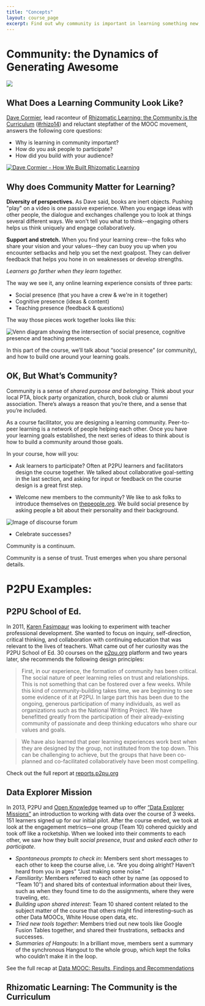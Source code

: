 ```yaml
---
title: "Concepts"
layout: course_page
excerpt: Find out why community is important in learning something new, what makes robust communities tick, and start co-designing your course. 
---
```


# Community: the Dynamics of Generating Awesome

![]({{site.baseurl}}/img/community.jpg)

## What Does a Learning Community Look Like?
[Dave Cormier](http://davecormier.com/), lead raconteur of [Rhizomatic Learning: the Community is the Curriculum](https://p2pu.org/en/courses/882/rhizomatic-learning-the-community-is-the-curriculum/) ([#rhizo14](https://twitter.com/search?q=rhizo14&src=typd)) and reluctant stepfather of the MOOC movement, answers the following core questions:

- Why is learning in community important?
- How do you ask people to participate?
- How did you build with your audience?

[![Dave Cormier - How We Built Rhizomatic Learning](http://img.youtube.com/vi/c4KM9QgfOXA/0.jpg)](http://youtu.be/c4KM9QgfOXA?t=2s)


## Why does Community Matter for Learning?

**Diversity of perspectives.** As Dave said, books are inert objects. Pushing "play" on a video is one passive experience. When you engage ideas with other people, the dialogue and exchanges challenge you to look at things several different ways. We won't tell you what to think--engaging others helps us think uniquely and engage collaboratively.

**Support and stretch.** When you find your learning crew--the folks who share your vision and your values--they can buoy you up when you encounter setbacks and help you set the next goalpost. They can deliver feedback that helps you hone in on weaknesses or develop strengths. 

*Learners go farther when they learn together.*

The way we see it, any online learning experience consists of three parts:

- Social presence (that you have a crew & we're in it together)
- Cognitive presence (ideas & content)
- Teaching presence (feedback & questions)

The way those pieces work together looks like this:

![Venn diagram showing the intersection of social presence, cognitive presence and teaching presence.]({{site.baseurl}}/img/community-diagram.jpg)

In this part of the course, we’ll talk about “social presence” (or community), and how to build one around your learning goals. 

## OK, But What’s Community?

Community is a sense of *shared purpose and belonging*. Think about your local PTA, block party organization, church, book club or alumni association. There’s always a reason that you’re there, and a sense that you’re included. 

As a course facilitator, you are designing a learning community. Peer-to-peer learning is a network of people helping each other. Once you have your learning goals established, the next series of ideas to think about is how to build a community around those goals. 

In your course, how will you:

- Ask learners to participate?
Often at P2PU learners and facilitators design the course together. We talked about collaborative goal-setting in the last section, and asking for input or feedback on the course design is a great first step. 

- Welcome new members to the community?
We like to ask folks to introduce themselves on [thepeople.org](http://thepeople.p2pu.org/t/please-introduce-yourself/28). We build social presence by asking people a bit about their personality and their background. 

![Image of discourse forum]({{site.baseurl}}/img/discourse.png)

- Celebrate successes?

 
 Community is a continuum. 

 Community is a sense of trust. Trust emerges when you share personal details.

# P2PU Examples: 

## P2PU School of Ed.
In 2011, [Karen Fasimpaur](https://twitter.com/kfasimpaur) was looking to experiment with teacher professional development. She wanted to focus on  inquiry, self-direction, critical thinking, and collaboration with continuing education that was relevant to the lives of teachers. What came out of her curiosity was the P2PU School of Ed. 30 courses on the [p2pu.org](https://p2pu.org/en/) platform and two years later, she recommends the following design principles:

>First, in our experience, the formation of community has been critical. The social nature of peer learning relies on trust and relationships. This is not something that can be fostered over a few weeks. While this kind of community-building takes time, we are beginning to see some evidence of it at P2PU. In large part this has been due to the ongoing, generous participation of many individuals, as well as organizations such as the National Writing Project. We have benefitted greatly from the participation of their already-existing community of passionate and deep thinking educators who share our values and goals.

>We have also learned that peer learning experiences work best when they are designed by the group, not instituted from the top down. This can be challenging to achieve, but the groups that have been co-planned and co-facilitated collaboratively have been most compelling.

Check out the full report at [reports.p2pu.org](http://reports.p2pu.org/reports/school_of_ed/soe_index.html)

## Data Explorer Mission

In 2013, P2PU and [Open Knowledge](http://us.okfn.org/) teamed up to offer [“Data Explorer Missions”](http://schoolofdata.org/datamooc/) an introduction to working with data over the course of 3 weeks. 151 learners signed up for our initial pilot. After the course ended, we took at look at the engagement metrics—one group (Team 10) cohered quickly and took off like a rocketship. When we looked into their comments to each other, we saw how they built *social presence*, *trust* and *asked each other to participate*.

- *Spontaneous prompts to check in*: Members sent short messages to each other to keep the course alive, i.e. “Are you doing alright? Haven’t heard from you in ages” “Just making some noise.”
- *Familiarity*: Members referred to each other by name (as opposed to “Team 10″) and shared bits of contextual information about their lives, such as when they found time to do the assignments, where they were traveling, etc.
- *Building upon shared interest*: Team 10 shared content related to the subject matter of the course that others might find interesting–such as other Data MOOCs, White House open data, etc.
- *Tried new tools together*: Members tried out new tools like Google Fusion Tables together, and shared their frustrations, setbacks and successes. 
- *Summaries of Hangouts*: In a brilliant move, members sent a summary of the synchronous Hangout to the whole group, which kept the folks who couldn’t make it in the loop.

See the full recap at [Data MOOC: Results, Findings and Recommendations](http://info.p2pu.org/2013/06/18/data-mooc-results-findings-and-recommendations/)

## Rhizomatic Learning: The Community is the Curriculum
